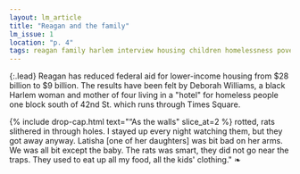 ```yaml
---
layout: lm_article
title: "Reagan and the family"
lm_issue: 1
location: "p. 4"
tags: reagan family harlem interview housing children homelessness poverty black-americans nyc
---
```


{:.lead}
Reagan has reduced
federal aid for lower-income housing from $28 billion to $9 billion.
The results have been felt by Deborah Williams, a black Harlem woman
and mother of four living in a "hotel" for homeless people
one block south of 42nd St. which runs through Times Square.

{% include drop-cap.html text="“As the walls" slice_at=2 %}
rotted, rats slithered in through holes.
I stayed up every night watching them, but they got away anyway.
Latisha [one of her daughters] was bit bad on her arms.
We was all bit except the baby.
The rats was smart, they did not go near the traps.
They used to eat up all my food, all the kids' clothing."&nbsp;❧